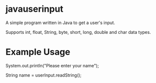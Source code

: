 # javauserinput
A simple program written in Java to get a user's input.

Supports int, float, String, byte, short, long, double and char data types.

# Example Usage
System.out.println("Please enter your name");

String name = userInput.readString();
